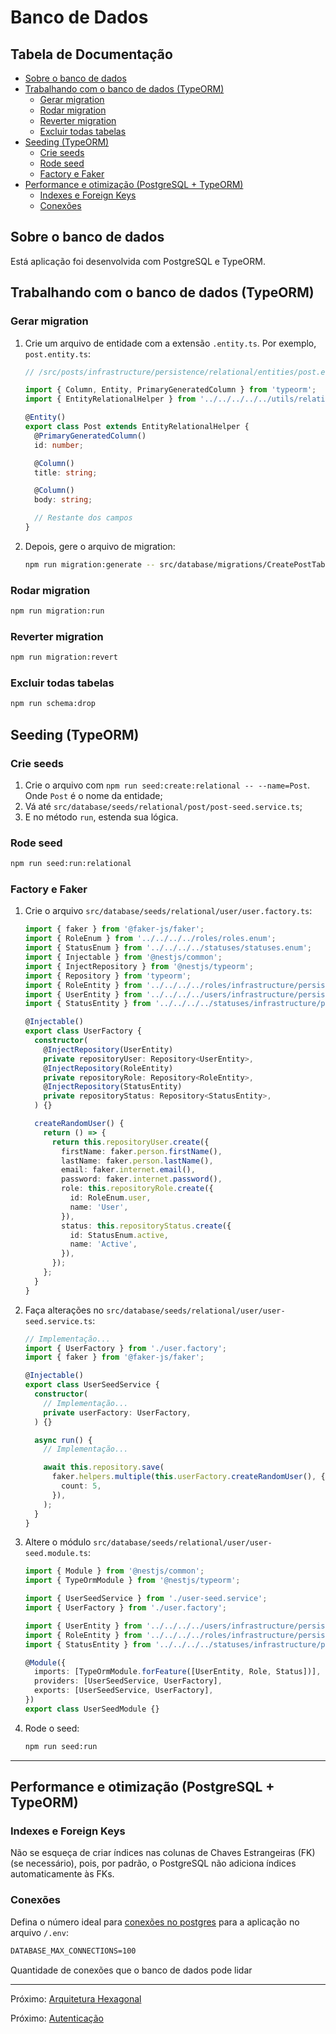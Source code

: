 # Banco de Dados

## Tabela de Documentação <!-- omit in toc -->

- [Sobre o banco de dados](#sobre-o-banco-de-dados)
- [Trabalhando com o banco de dados (TypeORM)](#trabalhando-com-o-banco-de-dados-typeorm)
  - [Gerar migration](#gerar-migration)
  - [Rodar migration](#rodar-migration)
  - [Reverter migration](#reverter-migration)
  - [Excluir todas tabelas](#excluir-todas-tabelas)
- [Seeding (TypeORM)](#seeding-typeorm)
  - [Crie seeds](#crie-seeds)
  - [Rode seed](#rode-seed)
  - [Factory e Faker](#factory-e-faker)
- [Performance e otimização (PostgreSQL + TypeORM)](#performance-e-otimização-postgresql--typeorm)
  - [Indexes e Foreign Keys](#indexes-e-foreign-keys)
  - [Conexões](#conexões)

## Sobre o banco de dados

Está aplicação foi desenvolvida com PostgreSQL e TypeORM.

## Trabalhando com o banco de dados (TypeORM)

### Gerar migration

1. Crie um arquivo de entidade com a extensão `.entity.ts`. Por exemplo, `post.entity.ts`:

   ```ts
   // /src/posts/infrastructure/persistence/relational/entities/post.entity.ts

   import { Column, Entity, PrimaryGeneratedColumn } from 'typeorm';
   import { EntityRelationalHelper } from '../../../../../utils/relational-entity-helper';

   @Entity()
   export class Post extends EntityRelationalHelper {
     @PrimaryGeneratedColumn()
     id: number;

     @Column()
     title: string;

     @Column()
     body: string;

     // Restante dos campos
   }
   ```

2. Depois, gere o arquivo de migration:

   ```bash
   npm run migration:generate -- src/database/migrations/CreatePostTable
   ```

### Rodar migration

```bash
npm run migration:run
```

### Reverter migration

```bash
npm run migration:revert
```

### Excluir todas tabelas

```bash
npm run schema:drop
```

## Seeding (TypeORM)

### Crie seeds

1. Crie o arquivo com `npm run seed:create:relational -- --name=Post`. Onde `Post` é o nome da entidade;
1. Vá até `src/database/seeds/relational/post/post-seed.service.ts`;
1. E no método `run`, estenda sua lógica.

### Rode seed

```bash
npm run seed:run:relational
```

### Factory e Faker

1. Crie o arquivo `src/database/seeds/relational/user/user.factory.ts`:

   ```ts
   import { faker } from '@faker-js/faker';
   import { RoleEnum } from '../../../../roles/roles.enum';
   import { StatusEnum } from '../../../../statuses/statuses.enum';
   import { Injectable } from '@nestjs/common';
   import { InjectRepository } from '@nestjs/typeorm';
   import { Repository } from 'typeorm';
   import { RoleEntity } from '../../../../roles/infrastructure/persistence/relational/entities/role.entity';
   import { UserEntity } from '../../../../users/infrastructure/persistence/relational/entities/user.entity';
   import { StatusEntity } from '../../../../statuses/infrastructure/persistence/relational/entities/status.entity';

   @Injectable()
   export class UserFactory {
     constructor(
       @InjectRepository(UserEntity)
       private repositoryUser: Repository<UserEntity>,
       @InjectRepository(RoleEntity)
       private repositoryRole: Repository<RoleEntity>,
       @InjectRepository(StatusEntity)
       private repositoryStatus: Repository<StatusEntity>,
     ) {}

     createRandomUser() {
       return () => {
         return this.repositoryUser.create({
           firstName: faker.person.firstName(),
           lastName: faker.person.lastName(),
           email: faker.internet.email(),
           password: faker.internet.password(),
           role: this.repositoryRole.create({
             id: RoleEnum.user,
             name: 'User',
           }),
           status: this.repositoryStatus.create({
             id: StatusEnum.active,
             name: 'Active',
           }),
         });
       };
     }
   }
   ```

1. Faça alterações no `src/database/seeds/relational/user/user-seed.service.ts`:

   ```ts
   // Implementação...
   import { UserFactory } from './user.factory';
   import { faker } from '@faker-js/faker';

   @Injectable()
   export class UserSeedService {
     constructor(
       // Implementação...
       private userFactory: UserFactory,
     ) {}

     async run() {
       // Implementação...

       await this.repository.save(
         faker.helpers.multiple(this.userFactory.createRandomUser(), {
           count: 5,
         }),
       );
     }
   }
   ```

1. Altere o módulo `src/database/seeds/relational/user/user-seed.module.ts`:

   ```ts
   import { Module } from '@nestjs/common';
   import { TypeOrmModule } from '@nestjs/typeorm';

   import { UserSeedService } from './user-seed.service';
   import { UserFactory } from './user.factory';

   import { UserEntity } from '../../../../users/infrastructure/persistence/relational/entities/user.entity';
   import { RoleEntity } from '../../../../roles/infrastructure/persistence/relational/entities/role.entity';
   import { StatusEntity } from '../../../../statuses/infrastructure/persistence/relational/entities/status.entity';

   @Module({
     imports: [TypeOrmModule.forFeature([UserEntity, Role, Status])],
     providers: [UserSeedService, UserFactory],
     exports: [UserSeedService, UserFactory],
   })
   export class UserSeedModule {}
   ```

1. Rode o seed:

   ```bash
   npm run seed:run
   ```

---

## Performance e otimização (PostgreSQL + TypeORM)

### Indexes e Foreign Keys

Não se esqueça de criar índices nas colunas de Chaves Estrangeiras (FK) (se necessário), pois, por padrão, o PostgreSQL  não adiciona índices automaticamente às FKs.

### Conexões

Defina o número ideal para [conexões no postgres](https://node-postgres.com/apis/pool) para a aplicação no arquivo `/.env`:

```txt
DATABASE_MAX_CONNECTIONS=100
```

Quantidade de conexões que o banco de dados pode lidar

---

Próximo: [Arquitetura Hexagonal](architecture.md)

Próximo: [Autenticação](auth.md)
